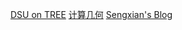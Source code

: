[DSU on TREE](http://codeforces.com/blog/entry/44351)
[计算几何](http://dev.gameres.com/Program/Abstract/Geometry.htm)
[Sengxian's Blog](https://blog.sengxian.com/archives/)
